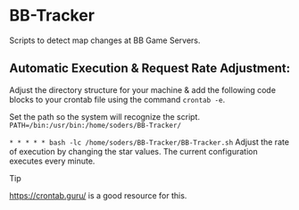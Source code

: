 # BB-Tracker
Scripts to detect map changes at BB Game Servers.

## Automatic Execution & Request Rate Adjustment:
Adjust the directory structure for your machine & add the following code blocks to your crontab file using the command ```crontab -e```.

Set the path so the system will recognize the script.
⠀
```PATH=/bin:/usr/bin:/home/soders/BB-Tracker/```


```* * * * * bash -lc /home/soders/BB-Tracker/BB-Tracker.sh```
Adjust the rate of execution by changing the star values. The current configuration executes every minute.

> [!TIP]
> https://crontab.guru/ is a good resource for this.
